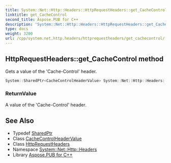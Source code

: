 ```yaml
---
title: System::Net::Http::Headers::HttpRequestHeaders::get_CacheControl method
linktitle: get_CacheControl
second_title: Aspose.PUB for C++
description: 'System::Net::Http::Headers::HttpRequestHeaders::get_CacheControl method. Gets a value of the ''Cache-Control'' header in C++.'
type: docs
weight: 3200
url: /cpp/system.net.http.headers/httprequestheaders/get_cachecontrol/
---
```

## HttpRequestHeaders::get_CacheControl method


Gets a value of the 'Cache-Control' header.

```cpp
System::SharedPtr<CacheControlHeaderValue> System::Net::Http::Headers::HttpRequestHeaders::get_CacheControl()
```


### ReturnValue

A value of the 'Cache-Control' header.

## See Also

* Typedef [SharedPtr](../../../system/sharedptr/)
* Class [CacheControlHeaderValue](../../cachecontrolheadervalue/)
* Class [HttpRequestHeaders](../)
* Namespace [System::Net::Http::Headers](../../)
* Library [Aspose.PUB for C++](../../../)
